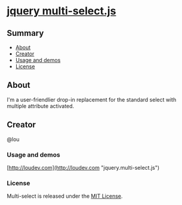 # [jquery multi-select.js](http://loudev.com/)

## Summary 

- [About](#about)
- [Creator](#creator)
- [Usage and demos](http://loudev.com/#demos)
- [License](#license)

## About
I'm a user-friendlier drop-in replacement for the standard select with multiple attribute activated.

## Creator
@lou

### Usage and demos
[http://loudev.com](http://loudev.com "jquery.multi-select.js")


### License
Multi-select is released under the [MIT License](http://opensource.org/licenses/MIT "MIT License").
